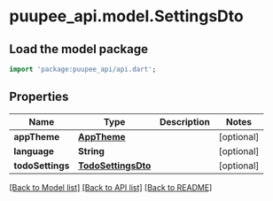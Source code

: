 # puupee_api.model.SettingsDto

## Load the model package
```dart
import 'package:puupee_api/api.dart';
```

## Properties
Name | Type | Description | Notes
------------ | ------------- | ------------- | -------------
**appTheme** | [**AppTheme**](AppTheme.md) |  | [optional] 
**language** | **String** |  | [optional] 
**todoSettings** | [**TodoSettingsDto**](TodoSettingsDto.md) |  | [optional] 

[[Back to Model list]](../README.md#documentation-for-models) [[Back to API list]](../README.md#documentation-for-api-endpoints) [[Back to README]](../README.md)



